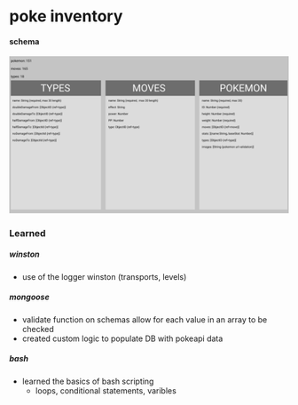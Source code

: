 # poke inventory

#### schema

![inventory models](public/images/pokeinventory_schema.png)

### Learned

##### winston

- use of the logger winston (transports, levels)

##### mongoose

- validate function on schemas allow for each value in an array to be checked
- created custom logic to populate DB with pokeapi data

##### bash

- learned the basics of bash scripting
  - loops, conditional statements, varibles
